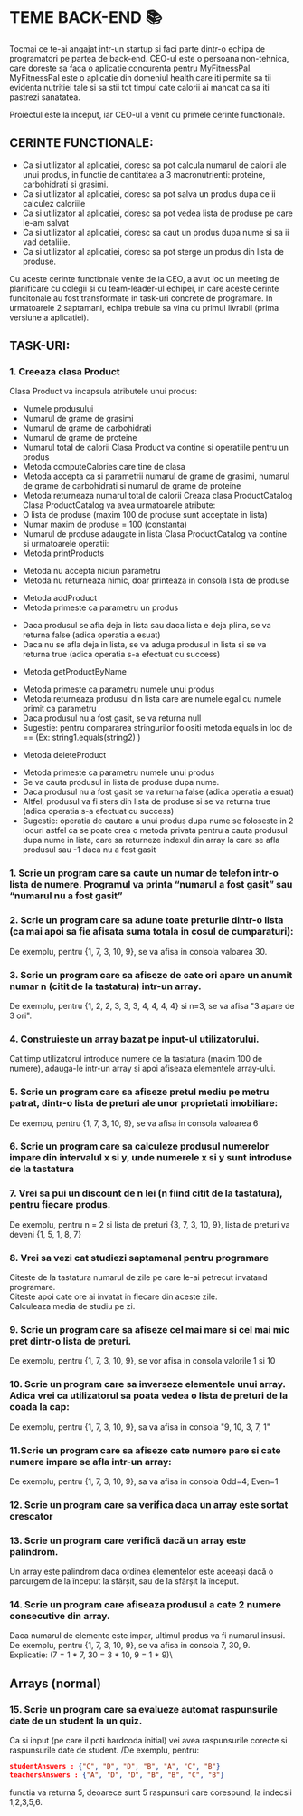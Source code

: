 # TEME BACK-END 📚

Tocmai ce te-ai angajat intr-un startup si faci parte dintr-o echipa de programatori pe partea de back-end. CEO-ul este o persoana non-tehnica, care doreste sa faca o aplicatie concurenta pentru MyFitnessPal.
MyFitnessPal este o aplicatie din domeniul health care iti permite sa tii evidenta nutritiei tale si sa stii tot timpul cate calorii ai mancat ca sa iti pastrezi sanatatea.

Proiectul este la inceput, iar CEO-ul a venit cu primele cerinte functionale.


## CERINTE FUNCTIONALE:
* Ca si utilizator al aplicatiei, doresc sa pot calcula numarul de calorii ale unui produs, in functie de cantitatea a 3 macronutrienti: proteine, carbohidrati si grasimi.
* Ca si utilizator al aplicatiei, doresc sa pot salva un produs dupa ce ii calculez caloriile
* Ca si utilizator al aplicatiei, doresc sa pot vedea lista de produse pe care le-am salvat
* Ca si utilizator al aplicatiei, doresc sa caut un produs dupa nume si sa ii vad detaliile.
* Ca si utilizator al aplicatiei, doresc sa pot sterge un produs din lista de produse.

Cu aceste cerinte functionale venite de la CEO, a avut loc un meeting de planificare cu colegii si cu team-leader-ul echipei, in care aceste cerinte funcitonale au fost transformate in task-uri concrete de programare.
In urmatoarele 2 saptamani, echipa trebuie sa vina cu primul livrabil (prima versiune a aplicatiei).

## TASK-URI:

### 1. Creeaza clasa Product
Clasa Product va incapsula atributele unui produs:
* Numele produsului
* Numarul de grame de grasimi
* Numarul de grame de carbohidrati
* Numarul de grame de proteine
* Numarul total de calorii
Clasa Product va contine si operatiile pentru un produs
* Metoda computeCalories care tine de clasa 
* Metoda accepta ca si parametrii numarul de grame de grasimi, numarul de grame de carbohidrati si numarul de grame de proteine
* Metoda returneaza numarul total de calorii
Creaza clasa ProductCatalog
Clasa ProductCatalog va avea urmatoarele atribute:
* O lista de produse (maxim 100 de produse sunt acceptate in lista)
* Numar maxim de produse = 100 (constanta)
* Numarul de produse adaugate in lista
Clasa ProductCatalog va contine si urmatoarele operatii:
* Metoda printProducts
+ Metoda nu accepta niciun parametru
+ Metoda nu returneaza nimic, doar printeaza in consola lista de produse
* Metoda addProduct
* Metoda primeste ca parametru un produs
+ Daca produsul se afla deja in lista sau daca lista e deja plina,  se va returna false (adica operatia a esuat)
+ Daca nu se afla deja in lista, se va aduga produsul in lista si se va returna true (adica operatia s-a efectuat cu success)
* Metoda getProductByName
+ Metoda primeste ca parametru numele unui produs
+ Metoda returneaza produsul din lista care are numele egal cu numele primit ca parametru
+ Daca produsul nu a fost gasit, se va returna null
+ Sugestie: pentru compararea stringurilor folositi metoda equals in loc de == (Ex: string1.equals(string2) )
* Metoda deleteProduct
+ Metoda primeste ca parametru numele unui produs
+ Se va cauta produsul in lista de produse dupa nume.
+ Daca produsul nu a fost gasit se va returna  false (adica operatia a esuat)
+ Altfel, produsul va fi sters din lista de produse si se va returna true  (adica operatia s-a efectuat cu success)
+ Sugestie: operatia de cautare a unui produs dupa nume se foloseste in 2 locuri astfel ca se poate crea o metoda privata pentru a cauta produsul dupa nume in lista, care sa returneze indexul din array la care se afla produsul sau -1 daca nu a fost gasit 



### 1. Scrie un program care sa caute un numar de telefon intr-o lista de numere. Programul va printa “numarul a fost gasit” sau “numarul nu a fost gasit”

### 2. Scrie un program care sa adune toate preturile dintr-o lista (ca mai apoi sa fie afisata suma totala in cosul de cumparaturi):
De exemplu, pentru {1, 7, 3, 10, 9}, se va afisa in consola valoarea 30.

### 3. Scrie un program care sa afiseze de cate ori apare un anumit numar n (citit de la tastatura) intr-un array.
De exemplu, pentru {1, 2, 2, 3, 3, 3, 4, 4, 4, 4} si n=3, se va afisa "3 apare de 3 ori".

### 4. Construieste un array bazat pe input-ul utilizatorului.
Cat timp utilizatorul introduce numere de la tastatura (maxim 100 de numere), adauga-le intr-un array si apoi afiseaza elementele array-ului.

### 5. Scrie un program care sa afiseze pretul mediu pe metru patrat, dintr-o lista de preturi ale unor proprietati imobiliare:
De exempu, pentru {1, 7, 3, 10, 9}, se va afisa in consola valoarea 6

### 6. Scrie un program care sa calculeze produsul numerelor impare din intervalul x si y, unde numerele x si y sunt introduse de la tastatura

### 7. Vrei sa pui un discount de n lei (n fiind citit de la tastatura), pentru fiecare produs.
De exemplu, pentru n = 2 si lista de preturi {3, 7, 3, 10, 9}, lista de preturi va deveni {1, 5, 1, 8, 7}

### 8. Vrei sa vezi cat studiezi saptamanal pentru programare
Citeste de la tastatura numarul de zile pe care le-ai petrecut invatand programare.\
Citeste apoi cate ore ai invatat in fiecare din aceste zile.\
Calculeaza media de studiu pe zi.

### 9. Scrie un program care sa afiseze cel mai mare si cel mai mic pret dintr-o lista de preturi.
De exemplu, pentru {1, 7, 3, 10, 9}, se vor afisa in consola valorile 1 si 10

### 10. Scrie un program care sa inverseze elementele unui array. Adica vrei ca utilizatorul sa poata vedea o lista de preturi de la coada la cap: 
De exemplu, pentru {1, 7, 3, 10, 9}, sa va afisa in consola "9, 10, 3, 7, 1"

### 11.Scrie un program care sa afiseze cate numere pare si cate numere impare se afla intr-un array:
De exemplu, pentru {1, 7, 3, 10, 9}, sa va afisa in consola Odd=4; Even=1

### 12. Scrie un program care sa verifica daca un array este sortat crescator

### 13. Scrie un program care verifică dacă un array este palindrom.
Un array este palindrom daca ordinea elementelor este aceeași dacă o parcurgem de la început la sfârșit, sau de la sfârșit la început.

### 14. Scrie un program care afiseaza produsul a cate 2 numere consecutive din array. 
Daca numarul de elemente este impar, ultimul produs va fi numarul insusi.\
De exemplu, pentru {1, 7, 3, 10, 9}, se va afisa in consola 7, 30, 9.\
Explicatie: (7 = 1 * 7, 30 = 3 * 10, 9 = 1 * 9)\

## Arrays (normal)

### 15. Scrie un program care sa evalueze automat raspunsurile date de un student la un quiz.
Ca si input (pe care il poti hardcoda initial) vei avea raspunsurile corecte si raspunsurile date de student.
/De exemplu, pentru:
```json
studentAnswers : {"C", "D", "D", "B", "A", "C", "B"}
teachersAnswers : {"A", "D", "D", "B", "B", "C", "B"}
```
functia va returna 5, deoarece sunt 5 raspunsuri care corespund, la indecsii 1,2,3,5,6.
